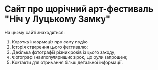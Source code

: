 # Сайт про щорічний арт-фестиваль "Ніч у Луцькому Замку"

На цьому сайті знаходиться:

1) Коротка інформація про саму подію;
2) Історія створення цього фестивалю;
3) Декілька фотографій різних років із цього заходу;
4) Фотографії найпопулярніших зірок, що були запрошені;
5) Контакти для отримання більш детальної інформації.
